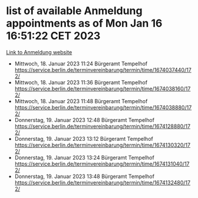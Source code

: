 # list of available Anmeldung appointments as of Mon Jan 16 16:51:22 CET 2023
[Link to Anmeldung website](https://service.berlin.de/terminvereinbarung/termin/tag.php?termin=0&anliegen[]=120686&dienstleisterlist=122210,122217,327316,122219,327312,122227,327314,122231,327346,122243,327348,122252,329742,122260,329745,122262,329748,122254,329751,122271,327278,122273,327274,122277,327276,330436,122280,327294,122282,327290,122284,327292,327539,122291,327270,122285,327266,122286,327264,122296,327268,150230,329760,122301,327282,122297,327286,122294,327284,122312,329763,122314,329775,122304,327330,122311,327334,122309,327332,122281,327352,122279,329772,122276,327324,122274,327326,122267,329766,122246,327318,122251,327320,122257,327322,122208,327298,122226,327300,121362,121364&herkunft=http%3A%2F%2Fservice.berlin.de%2Fdienstleistung%2F120686%2F)
- Mittwoch, 18. Januar 2023 11:24 Bürgeramt Tempelhof https://service.berlin.de/terminvereinbarung/termin/time/1674037440/172/
- Mittwoch, 18. Januar 2023 11:36 Bürgeramt Tempelhof https://service.berlin.de/terminvereinbarung/termin/time/1674038160/172/
- Mittwoch, 18. Januar 2023 11:48 Bürgeramt Tempelhof https://service.berlin.de/terminvereinbarung/termin/time/1674038880/172/
- Donnerstag, 19. Januar 2023 12:48 Bürgeramt Tempelhof https://service.berlin.de/terminvereinbarung/termin/time/1674128880/172/
- Donnerstag, 19. Januar 2023 13:12 Bürgeramt Tempelhof https://service.berlin.de/terminvereinbarung/termin/time/1674130320/172/
- Donnerstag, 19. Januar 2023 13:24 Bürgeramt Tempelhof https://service.berlin.de/terminvereinbarung/termin/time/1674131040/172/
- Donnerstag, 19. Januar 2023 13:48 Bürgeramt Tempelhof https://service.berlin.de/terminvereinbarung/termin/time/1674132480/172/
